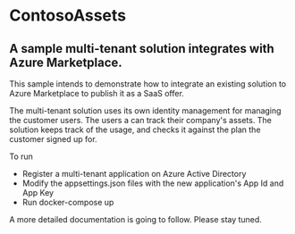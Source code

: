 # ContosoAssets
## A sample multi-tenant solution integrates with Azure Marketplace.

This sample intends to demonstrate how to integrate an existing solution to Azure Marketplace to publish it as a SaaS offer.

The multi-tenant solution uses its own identity management for managing the customer users. The users a can track their company's assets. The solution keeps track of the usage, and checks it against the plan the customer signed up for.

To run
- Register a multi-tenant application on Azure Active Directory
- Modify the appsettings.json files with the new application's App Id and App Key
- Run docker-compose up

A more detailed documentation is going to follow. Please stay tuned.
